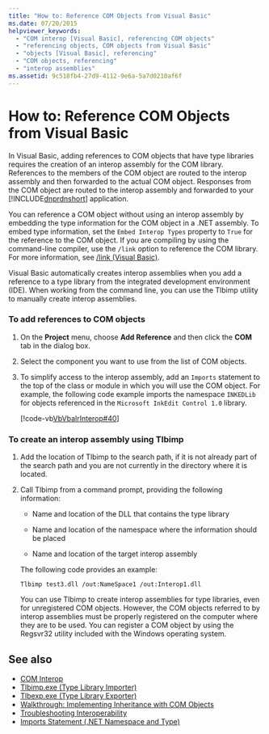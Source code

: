 ```yaml
---
title: "How to: Reference COM Objects from Visual Basic"
ms.date: 07/20/2015
helpviewer_keywords: 
  - "COM interop [Visual Basic], referencing COM objects"
  - "referencing objects, COM objects from Visual Basic"
  - "objects [Visual Basic], referencing"
  - "COM objects, referencing"
  - "interop assemblies"
ms.assetid: 9c518fb4-27d9-4112-9e6a-5a7d0210af6f
---
```

# How to: Reference COM Objects from Visual Basic
In Visual Basic, adding references to COM objects that have type libraries requires the creation of an interop assembly for the COM library. References to the members of the COM object are routed to the interop assembly and then forwarded to the actual COM object. Responses from the COM object are routed to the interop assembly and forwarded to your [!INCLUDE[dnprdnshort](~/includes/dnprdnshort-md.md)] application.  
  
 You can reference a COM object without using an interop assembly by embedding the type information for the COM object in a .NET assembly. To embed type information, set the `Embed Interop Types` property to `True` for the reference to the COM object. If you are compiling by using the command-line compiler, use the `/link` option to reference the COM library. For more information, see [/link (Visual Basic)](../../../visual-basic/reference/command-line-compiler/link.md).  
  
 Visual Basic automatically creates interop assemblies when you add a reference to a type library from the integrated development environment (IDE). When working from the command line, you can use the Tlbimp utility to manually create interop assemblies.  
  
### To add references to COM objects  
  
1.  On the **Project** menu, choose **Add Reference** and then click the **COM** tab in the dialog box.  
  
2.  Select the component you want to use from the list of COM objects.  
  
3.  To simplify access to the interop assembly, add an `Imports` statement to the top of the class or module in which you will use the COM object. For example, the following code example imports the namespace `INKEDLib` for objects referenced in the `Microsoft InkEdit Control 1.0` library.  
  
     [!code-vb[VbVbalrInterop#40](~/samples/snippets/visualbasic/VS_Snippets_VBCSharp/VbVbalrInterop/VB/Class1.vb#40)]  
  
### To create an interop assembly using Tlbimp  
  
1.  Add the location of Tlbimp to the search path, if it is not already part of the search path and you are not currently in the directory where it is located.  
  
2.  Call Tlbimp from a command prompt, providing the following information:  
  
    -   Name and location of the DLL that contains the type library  
  
    -   Name and location of the namespace where the information should be placed  
  
    -   Name and location of the target interop assembly  
  
     The following code provides an example:  
  
    ```  
    Tlbimp test3.dll /out:NameSpace1 /out:Interop1.dll  
    ```  
  
     You can use Tlbimp to create interop assemblies for type libraries, even for unregistered COM objects. However, the COM objects referred to by interop assemblies must be properly registered on the computer where they are to be used. You can register a COM object by using the Regsvr32 utility included with the Windows operating system.  
  
## See also

- [COM Interop](../../../visual-basic/programming-guide/com-interop/index.md)
- [Tlbimp.exe (Type Library Importer)](../../../framework/tools/tlbimp-exe-type-library-importer.md)
- [Tlbexp.exe (Type Library Exporter)](../../../framework/tools/tlbexp-exe-type-library-exporter.md)
- [Walkthrough: Implementing Inheritance with COM Objects](../../../visual-basic/programming-guide/com-interop/walkthrough-implementing-inheritance-with-com-objects.md)
- [Troubleshooting Interoperability](../../../visual-basic/programming-guide/com-interop/troubleshooting-interoperability.md)
- [Imports Statement (.NET Namespace and Type)](../../../visual-basic/language-reference/statements/imports-statement-net-namespace-and-type.md)
